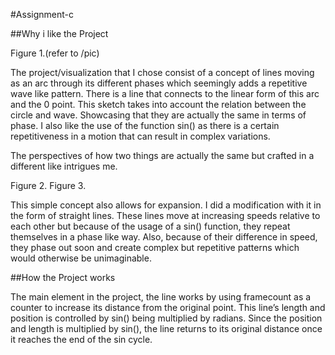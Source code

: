 #Assignment-c

##Why i like the Project

Figure 1.(refer to /pic)

The project/visualization that I chose consist of a concept of lines moving as an arc through its different phases which seemingly adds a repetitive wave like pattern. There is a line that connects to the linear form of this arc and the 0 point. This sketch takes into account the relation between the circle and wave. Showcasing that they are actually the same in terms of phase. I also like the use of the function sin() as there is a certain repetitiveness in a motion that can result in complex variations.  The perspectives of how two things are actually the same but crafted in a different like intrigues me. Figure 2. Figure 3. 
This simple concept also allows for expansion. I did a modification with it in the form of straight lines. These lines move at increasing speeds relative to each other but because of the usage of a sin() function, they repeat themselves in a phase like way. Also, because of their difference in speed, they phase out soon and create complex but repetitive patterns which would otherwise be unimaginable. 
##How the Project works
The main element in the project, the line works by using framecount as a counter to increase its distance from the original point. This line’s length and position is controlled by sin() being multiplied by radians. Since the position and length is multiplied by sin(), the line returns to its original distance once it reaches the end of the sin cycle. 